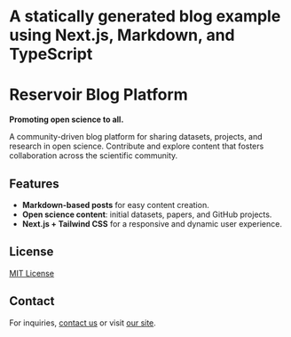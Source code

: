 # A statically generated blog example using Next.js, Markdown, and TypeScript

# Reservoir Blog Platform

**Promoting open science to all.**

A community-driven blog platform for sharing datasets, projects, and research in open science. Contribute and explore content that fosters collaboration across the scientific community.

## Features

- **Markdown-based posts** for easy content creation.
- **Open science content**: initial datasets, papers, and GitHub projects.
- **Next.js + Tailwind CSS** for a responsive and dynamic user experience.

## License

[MIT License](LICENSE)

## Contact

For inquiries, [contact us](emailto:safadiyazan@gmail.com) or visit [our site](https://ltm-blog.vercel.app).
